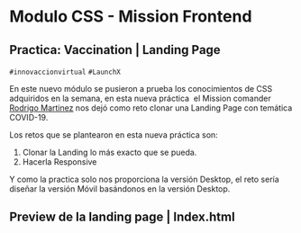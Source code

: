 # Modulo CSS - Mission Frontend
## Practica: Vaccination | Landing Page
`#innovaccionvirtual` `#LaunchX`

En este nuevo módulo se pusieron a prueba los conocimientos de CSS adquiridos en la semana, en esta nueva práctica  el Mission comander [Rodrigo Martinez](https://www.instagram.com/romarpla/) nos dejó como reto clonar una Landing Page con temática COVID-19. 

Los retos que se plantearon en esta nueva práctica son: 
1. Clonar la Landing lo más exacto que se pueda.
2. Hacerla Responsive

Y como la practica solo nos proporciona la versión Desktop, el reto sería diseñar la versión Móvil basándonos en la versión Desktop.

## Preview de la landing page | Index.html